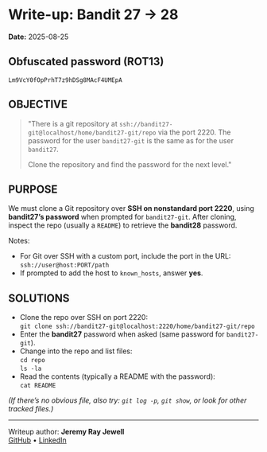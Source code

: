 # Write-up: Bandit 27 → 28
**Date:** 2025-08-25

## Obfuscated password (ROT13) 
`Lm9VcY0fOpPrhT7z9hDSg8MAcF4UMEpA`

## OBJECTIVE
> "There is a git repository at `ssh://bandit27-git@localhost/home/bandit27-git/repo` via the port 2220. The password for the user `bandit27-git` is the same as for the user `bandit27`.
>
> Clone the repository and find the password for the next level."

## PURPOSE

We must clone a Git repository over **SSH on nonstandard port 2220**, using **bandit27’s password** when prompted for `bandit27-git`. After cloning, inspect the repo (usually a `README`) to retrieve the **bandit28** password.

Notes:
- For Git over SSH with a custom port, include the port in the URL:  
  `ssh://user@host:PORT/path`
- If prompted to add the host to `known_hosts`, answer **yes**.

## SOLUTIONS
- Clone the repo over SSH on port 2220:  
  `git clone ssh://bandit27-git@localhost:2220/home/bandit27-git/repo`
- Enter the **bandit27** password when asked (same password for `bandit27-git`).
- Change into the repo and list files:  
  `cd repo`  
  `ls -la`
- Read the contents (typically a README with the password):  
  `cat README`

*(If there’s no obvious file, also try: `git log -p`, `git show`, or look for other tracked files.)*

---

Writeup author: **Jeremy Ray Jewell**  
[GitHub](https://github.com/jeremyrayjewell) • [LinkedIn](https://www.linkedin.com/in/jeremyrayjewell)

